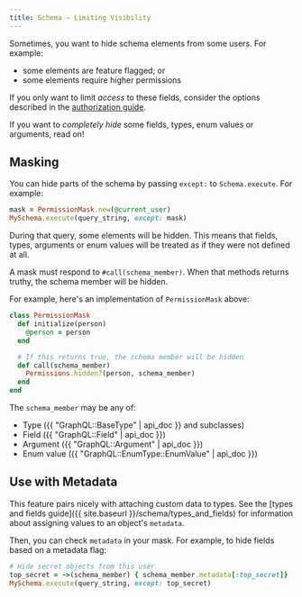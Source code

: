 ```yaml
---
title: Schema — Limiting Visibility
---
```


Sometimes, you want to hide schema elements from some users. For example:

- some elements are feature flagged; or
- some elements require higher permissions

If you only want to limit _access_ to these fields, consider the options described in the [authorization guide]({{site.baseurl}}/queries/authorization).

If you want to _completely hide_ some fields, types, enum values or arguments, read on!

## Masking

You can hide parts of the schema by passing `except:` to `Schema.execute`. For example:

```ruby
mask = PermissionMask.new(@current_user)
MySchema.execute(query_string, except: mask)
```

During that query, some elements will be hidden. This means that fields, types, arguments or enum values will be treated as if they were not defined at all.

A mask must respond to `#call(schema_member)`. When that methods returns truthy, the schema member will be hidden.

For example, here's an implementation of `PermissionMask` above:

```ruby
class PermissionMask
  def initialize(person)
    @person = person
  end

  # If this returns true, the schema member will be hidden
  def call(schema_member)
    Permissions.hidden?(person, schema_member)
  end
end
```

The `schema_member` may be any of:

- Type ({{ "GraphQL::BaseType" | api_doc }} and subclasses)
- Field ({{ "GraphQL::Field" | api_doc }})
- Argument ({{ "GraphQL::Argument" | api_doc }})
- Enum value ({{ "GraphQL::EnumType::EnumValue" | api_doc }})

## Use with Metadata

This feature pairs nicely with attaching custom data to types. See the [types and fields guide]({{ site.baseurl }}/schema/types_and_fields) for information about assigning values to an object's `metadata`.

Then, you can check `metadata` in your mask. For example, to hide fields based on a metadata flag:

```ruby
# Hide secret objects from this user
top_secret = ->(schema_member) { schema_member.metadata[:top_secret]}
MySchema.execute(query_string, except: top_secret)
```
